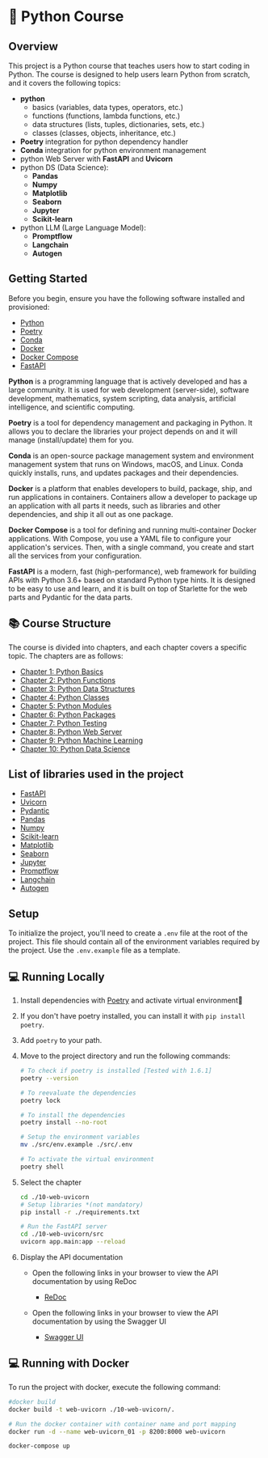 # 📖 Python Course

## Overview

This project is a Python course that teaches users how to start coding in Python.
The course is designed to help users learn Python from scratch, and it covers the following topics:

- **python**
  - basics (variables, data types, operators, etc.)
  - functions (functions, lambda functions, etc.)
  - data structures (lists, tuples, dictionaries, sets, etc.)
  - classes (classes, objects, inheritance, etc.)
- **Poetry** integration for python dependency handler
- **Conda** integration for python environment management
- python Web Server with **FastAPI** and **Uvicorn**
- python DS (Data Science):
  - **Pandas**
  - **Numpy**
  - **Matplotlib**
  - **Seaborn**
  - **Jupyter**
  - **Scikit-learn**
- python LLM (Large Language Model):
  - **Promptflow**
  - **Langchain**
  - **Autogen**

## Getting Started

Before you begin, ensure you have the following software installed and provisioned:

- [Python](https://www.python.org/downloads/)
- [Poetry](https://python-poetry.org/docs/)
- [Conda](https://docs.conda.io/en/latest/)
- [Docker](https://www.docker.com/)
- [Docker Compose](https://docs.docker.com/compose/)
- [FastAPI](https://fastapi.tiangolo.com/)

**Python** is a programming language that is actively developed and has a large community. It is used for web development (server-side), software development, mathematics, system scripting, data analysis, artificial intelligence, and scientific computing.

**Poetry** is a tool for dependency management and packaging in Python. It allows you to declare the libraries your project depends on and it will manage (install/update) them for you.

**Conda** is an open-source package management system and environment management system that runs on Windows, macOS, and Linux. Conda quickly installs, runs, and updates packages and their dependencies.

**Docker** is a platform that enables developers to build, package, ship, and run applications in containers. Containers allow a developer to package up an application with all parts it needs, such as libraries and other dependencies, and ship it all out as one package.

**Docker Compose** is a tool for defining and running multi-container Docker applications. With Compose, you use a YAML file to configure your application's services. Then, with a single command, you create and start all the services from your configuration.

**FastAPI** is a modern, fast (high-performance), web framework for building APIs with Python 3.6+ based on standard Python type hints. It is designed to be easy to use and learn, and it is built on top of Starlette for the web parts and Pydantic for the data parts.

## 📚 Course Structure

The course is divided into chapters, and each chapter covers a specific topic. The chapters are as follows:

- [Chapter 1: Python Basics](./01-python-basics)
- [Chapter 2: Python Functions](./02-python-functions)
- [Chapter 3: Python Data Structures](./03-python-data-structures)
- [Chapter 4: Python Classes](./04-python-classes)
- [Chapter 5: Python Modules](./05-python-modules)
- [Chapter 6: Python Packages](./06-python-packages)
- [Chapter 7: Python Testing](./07-python-testing)
- [Chapter 8: Python Web Server](./08-python-web-server)
- [Chapter 9: Python Machine Learning](./09-python-machine-learning)
- [Chapter 10: Python Data Science](./10-python-data-science)

## List of libraries used in the project

- [FastAPI](https://fastapi.tiangolo.com/)
- [Uvicorn](https://www.uvicorn.org/)
- [Pydantic](https://pydantic-docs.helpmanual.io/)
- [Pandas](https://pandas.pydata.org/)
- [Numpy](https://numpy.org/)
- [Scikit-learn](https://scikit-learn.org/stable/)
- [Matplotlib](https://matplotlib.org/)
- [Seaborn](https://seaborn.pydata.org/)
- [Jupyter](https://jupyter.org/)
- [Promptflow](https://microsoft.github.io/promptflow/)
- [Langchain](https://langchain.com/)
- [Autogen](https://microsoft.github.io/autogen/)

## Setup

To initialize the project, you'll need to create a `.env` file at the root of the project. This file should contain all of the environment variables required by the project. Use the `.env.example` file as a template.

## 💻 Running Locally

1. Install dependencies with [Poetry](https://python-poetry.org/) and activate virtual environment🔨

2. If you don't have poetry installed, you can install it with `pip install poetry`.
3. Add `poetry` to your path.
4. Move to the project directory and run the following commands:

   ```bash
   # To check if poetry is installed [Tested with 1.6.1]
   poetry --version

   # To reevaluate the dependencies
   poetry lock

   # To install the dependencies
   poetry install --no-root

   # Setup the environment variables
   mv ./src/env.example ./src/.env

   # To activate the virtual environment
   poetry shell
   ```

5. Select the chapter

   ```bash
   cd ./10-web-uvicorn
   # Setup libraries *(not mandatory)
   pip install -r ./requirements.txt

   # Run the FastAPI server
   cd ./10-web-uvicorn/src
   uvicorn app.main:app --reload
   ```

6. Display the API documentation

   - Open the following links in your browser to view the API documentation by using ReDoc

     - [ReDoc](http://127.0.0.1:8000)

   - Open the following links in your browser to view the API documentation by using the Swagger UI

     - [Swagger UI](http://127.0.0.1:8000/docs)

## 💻 Running with Docker

To run the project with docker, execute the following command:

```bash
#docker build
docker build -t web-uvicorn ./10-web-uvicorn/.

# Run the docker container with container name and port mapping
docker run -d --name web-uvicorn_01 -p 8200:8000 web-uvicorn
```

```bash
docker-compose up
```
